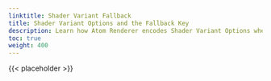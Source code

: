 ```yaml
---
linktitle: Shader Variant Fallback
title: Shader Variant Options and the Fallback Key
description: Learn how Atom Renderer encodes Shader Variant Options when they are compiled in AZSL.
toc: true
weight: 400
---
```


{{< placeholder >}}